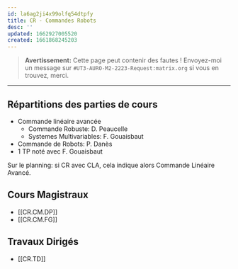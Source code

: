 ```yaml
---
id: la6ag2ji4x99olfq54dtpfy
title: CR - Commandes Robots
desc: ''
updated: 1662927005520
created: 1661868245203
---
```


> **Avertissement:** Cette page peut contenir des fautes ! Envoyez-moi un message sur `#UT3-AURO-M2-2223-Request:matrix.org` si vous en trouvez, merci.

---

## Répartitions des parties de cours

- Commande linéaire avancée
  - Commande Robuste: D. Peaucelle
  - Systemes Multivariables: F. Gouaisbaut
- Commande de Robots: P. Danès
- 1 TP noté avec F. Gouaisbaut

Sur le planning: si CR avec CLA, cela indique alors Commande Linéaire Avancé.


## Cours Magistraux

- [[CR.CM.DP]]
- [[CR.CM.FG]]

## Travaux Dirigés

- [[CR.TD]]

